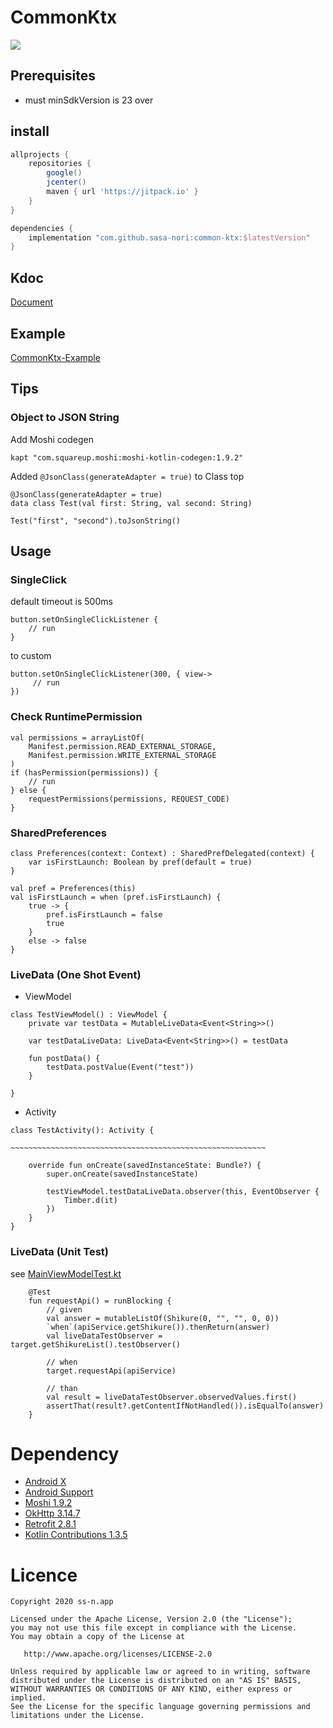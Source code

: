 # CommonKtx

[![](https://jitpack.io/v/sasa-nori/common-ktx.svg)](https://jitpack.io/#sasa-nori/common-ktx)

## Prerequisites

* must minSdkVersion is  23 over

## install

```build.gradle
allprojects {
    repositories {
        google()
        jcenter()
        maven { url 'https://jitpack.io' }
    }
}

```
```app/build.gradle
dependencies {
    implementation "com.github.sasa-nori:common-ktx:$latestVersion"
}
```

## Kdoc

[Document](https://sasa-nori.github.io/common-ktx/doc/library/)

## Example

[CommonKtx-Example](https://github.com/sasa-nori/CommonKtx-Example)

## Tips

### Object to JSON String

Add Moshi codegen

```
kapt "com.squareup.moshi:moshi-kotlin-codegen:1.9.2"
```

Added `@JsonClass(generateAdapter = true)` to Class top

```
@JsonClass(generateAdapter = true)
data class Test(val first: String, val second: String)
```

```
Test("first", "second").toJsonString()
```

## Usage

### SingleClick

default timeout is 500ms

```
button.setOnSingleClickListener {
    // run
}
```

to custom

```
button.setOnSingleClickListener(300, { view->
     // run
})
```


### Check RuntimePermission

```
val permissions = arrayListOf(
    Manifest.permission.READ_EXTERNAL_STORAGE,
    Manifest.permission.WRITE_EXTERNAL_STORAGE
)
if (hasPermission(permissions)) {
    // run
} else {
    requestPermissions(permissions, REQUEST_CODE)
}
```

### SharedPreferences

```
class Preferences(context: Context) : SharedPrefDelegated(context) {
    var isFirstLaunch: Boolean by pref(default = true)
}
```

```
val pref = Preferences(this)
val isFirstLaunch = when (pref.isFirstLaunch) {
    true -> {
        pref.isFirstLaunch = false
        true
    }
    else -> false
}
```

### LiveData (One Shot Event)

 
- ViewModel

```
class TestViewModel() : ViewModel {
    private var testData = MutableLiveData<Event<String>>()

    var testDataLiveData: LiveData<Event<String>>() = testData

    fun postData() {
        testData.postValue(Event("test"))
    }

}

```

- Activity

```
class TestActivity(): Activity {

~~~~~~~~~~~~~~~~~~~~~~~~~~~~~~~~~~~~~~~~~~~~~~~~~~~~~~~~~

    override fun onCreate(savedInstanceState: Bundle?) {
        super.onCreate(savedInstanceState)

        testViewModel.testDataLiveData.observer(this, EventObserver {
            Timber.d(it)
        })
    }
}

```

### LiveData (Unit Test)

see [MainViewModelTest.kt](https://github.com/sasa-nori/common-ktx/blob/develop/example/src/test/java/net/newstyleservice/example/MainViewModelTest.kt)

```
    @Test
    fun requestApi() = runBlocking {
        // given
        val answer = mutableListOf(Shikure(0, "", "", 0, 0))
        `when`(apiService.getShikure()).thenReturn(answer)
        val liveDataTestObserver = target.getShikureList().testObserver()

        // when
        target.requestApi(apiService)

        // than
        val result = liveDataTestObserver.observedValues.first()
        assertThat(result?.getContentIfNotHandled()).isEqualTo(answer)
    }
```

# Dependency

* [Android X](https://developer.android.com/jetpack/androidx)
* [Android Support](https://developer.android.com/topic/libraries/support-library)
* [Moshi 1.9.2](https://github.com/square/moshi)
* [OkHttp 3.14.7](https://github.com/square/okhttp/)
* [Retrofit 2.8.1](https://github.com/square/retrofit)
* [Kotlin Contributions 1.3.5](https://github.com/Kotlin/kotlinx.coroutines)

# Licence

```
Copyright 2020 ss-n.app

Licensed under the Apache License, Version 2.0 (the "License");
you may not use this file except in compliance with the License.
You may obtain a copy of the License at

   http://www.apache.org/licenses/LICENSE-2.0

Unless required by applicable law or agreed to in writing, software
distributed under the License is distributed on an "AS IS" BASIS,
WITHOUT WARRANTIES OR CONDITIONS OF ANY KIND, either express or implied.
See the License for the specific language governing permissions and
limitations under the License.
```

